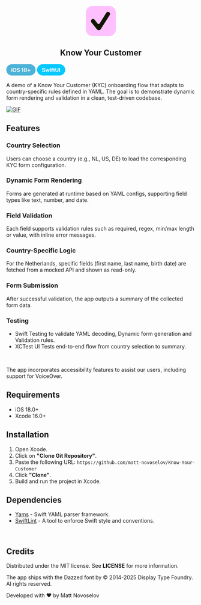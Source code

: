 <p align="center">
  <img src="Media/Icon.png" alt="Logo" width="80" height="80">
  <h2 align="center">
    Know Your Customer
  </h2>
</p>

<img src="https://github.com/matt-novoselov/matt-novoselov/blob/7bbed7f0e7e2ee616ec2ccbb07931f5b15a8e128/Files/SVGs/Badges/Platforms/ios18.svg" alt="" style="height: 30px">  <img src="https://github.com/matt-novoselov/matt-novoselov/blob/58a1be3d03d2558b81e787a0a13927faf3465be2/Files/SVGs/Badges/Frameworks/SwiftUI.svg" alt="" style="height: 30px"> 


A demo of a Know Your Customer (KYC) onboarding flow that adapts to country-specific rules defined in YAML. The goal is to
demonstrate dynamic form rendering and validation in a clean, test-driven codebase.

<a href="https://example.com" target="_blank">
  <img src="https://i.ibb.co/3h3kWh9/image-processing20210830-21891-1313qn-ezgif-com-resize.gif" alt="GIF">
</a>


## Features

### Country Selection

Users can choose a country (e.g., NL, US, DE) to load the corresponding KYC form configuration.

### Dynamic Form Rendering

Forms are generated at runtime based on YAML configs, supporting field types like text, number, and date.

### Field Validation

Each field supports validation rules such as required, regex, min/max length or value, with inline error messages.

### Country-Specific Logic

For the Netherlands, specific fields (first name, last name, birth date) are fetched from a mocked API and shown as read-only.

### Form Submission

After successful validation, the app outputs a summary of the collected form data.

### Testing
- Swift Testing to validate YAML decoding, Dynamic form generation and Validation rules.
- XCTest UI Tests end-to-end flow from country selection to summary.

<br>

The app incorporates accessibility features to assist our users, including support for VoiceOver.

## Requirements
- iOS 18.0+
- Xcode 16.0+

## Installation
1. Open Xcode.
2. Click on **"Clone Git Repository"**.
3. Paste the following URL: `https://github.com/matt-novoselov/Know-Your-Customer`
4. Click **"Clone"**.
5. Build and run the project in Xcode.

## Dependencies
- [Yams](https://github.com/jpsim/Yams) - Swift YAML parser framework.
- [SwiftLint](https://github.com/SimplyDanny/SwiftLintPlugins) - A tool to enforce Swift style and conventions.

<br>

## Credits
Distributed under the MIT license. See **LICENSE** for more information.

The app ships with the Dazzed font by © 2014-2025 Display Type Foundry. Al rights reserved.

Developed with ❤️ by Matt Novoselov
